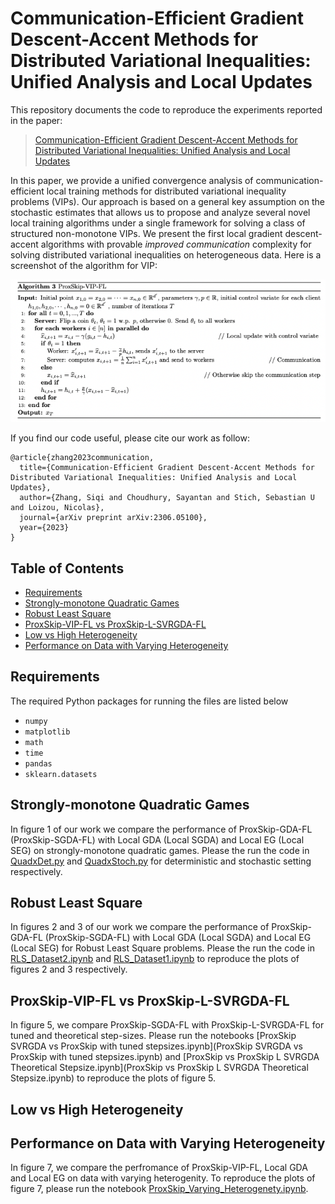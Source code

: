 # Communication-Efficient Gradient Descent-Accent Methods for Distributed Variational Inequalities: Unified Analysis and Local Updates

This repository documents the code to reproduce the experiments reported in the paper:

> [Communication-Efficient Gradient Descent-Accent Methods for Distributed Variational Inequalities: Unified Analysis and Local Updates](https://arxiv.org/pdf/2306.05100.pdf)

In this paper, we provide a unified convergence analysis of communication-efficient local training methods for distributed variational inequality problems (VIPs). Our approach is based on a general key assumption on the stochastic estimates that allows us to propose and analyze several novel local training algorithms under a single framework for solving a class of structured non-monotone VIPs. We present the first local gradient descent-accent algorithms with provable _improved communication_ complexity for solving distributed variational inequalities on heterogeneous data. Here is a screenshot of the algorithm for VIP:

![ProxSkipVIPFLalgo](image/ProxSkipVIPFLalgo.png)

If you find our code useful, please cite our work as follow:

```
@article{zhang2023communication,
  title={Communication-Efficient Gradient Descent-Accent Methods for Distributed Variational Inequalities: Unified Analysis and Local Updates},
  author={Zhang, Siqi and Choudhury, Sayantan and Stich, Sebastian U and Loizou, Nicolas},
  journal={arXiv preprint arXiv:2306.05100},
  year={2023}
}
```


## Table of Contents

<!--ts-->
   * [Requirements](#requirements)
   * [Strongly-monotone Quadratic Games](#strongly-monotone-quadratic-games)
   * [Robust Least Square](#robust-least-square)
   * [ProxSkip-VIP-FL vs ProxSkip-L-SVRGDA-FL](#ProxSkip-VIP-FL-vs-ProxSkip-L-SVRGDA-FL)
   * [Low vs High Heterogeneity](Low-vs-High-Heterogeneity)
   * [Performance on Data with Varying Heterogeneity](Performance-on-Data-with-Varying-Heterogeneity)
   
<!--te-->

## Requirements

The required Python packages for running the files are listed below
 * ```numpy```
 * ```matplotlib```
 * ```math```
 * ```time```
 * ```pandas```
 * ```sklearn.datasets```

## Strongly-monotone Quadratic Games

In figure 1 of our work we compare the performance of ProxSkip-GDA-FL (ProxSkip-SGDA-FL) with Local GDA (Local SGDA) and Local EG (Local SEG) on strongly-monotone quadratic games. Please the run the code in [QuadxDet.py](QuadxDet.py) and [QuadxStoch.py](QuadxStoch1.py) for deterministic and stochastic setting respectively. 

## Robust Least Square

In figures 2 and 3 of our work we compare the performance of ProxSkip-GDA-FL (ProxSkip-SGDA-FL) with Local GDA (Local SGDA) and Local EG (Local SEG) for Robust Least Square problems. Please the run the code in [RLS_Dataset2.ipynb](RLS_Dataset2.ipynb) and [RLS_Dataset1.ipynb](RLS_Dataset1.ipynb) to reproduce the plots of figures 2 and 3 respectively.

## ProxSkip-VIP-FL vs ProxSkip-L-SVRGDA-FL

In figure 5, we compare ProxSkip-SGDA-FL with ProxSkip-L-SVRGDA-FL for tuned and theoretical step-sizes. Please run the notebooks [ProxSkip SVRGDA vs ProxSkip with tuned stepsizes.ipynb](ProxSkip SVRGDA vs ProxSkip with tuned stepsizes.ipynb) and [ProxSkip vs ProxSkip L SVRGDA Theoretical Stepsize.ipynb](ProxSkip vs ProxSkip L SVRGDA Theoretical Stepsize.ipynb) to reproduce the plots of figure 5.

## Low vs High Heterogeneity

## Performance on Data with Varying Heterogeneity
In figure 7, we compare the perfromance of ProxSkip-VIP-FL, Local GDA and Local EG on data with varying heterogenity. To reproduce the plots of figure 7, please run the notebook [ProxSkip_Varying_Heterogenety.ipynb](ProxSkip_Varying_Heterogenety.ipynb).

